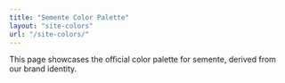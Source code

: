 ```yaml
---
title: "Semente Color Palette"
layout: "site-colors"
url: "/site-colors/"
---
```


This page showcases the official color palette for semente, derived from our brand identity.